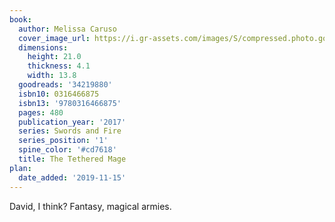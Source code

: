 ```yaml
---
book:
  author: Melissa Caruso
  cover_image_url: https://i.gr-assets.com/images/S/compressed.photo.goodreads.com/books/1489641818l/34219880._SX98_.jpg
  dimensions:
    height: 21.0
    thickness: 4.1
    width: 13.8
  goodreads: '34219880'
  isbn10: 0316466875
  isbn13: '9780316466875'
  pages: 480
  publication_year: '2017'
  series: Swords and Fire
  series_position: '1'
  spine_color: '#cd7618'
  title: The Tethered Mage
plan:
  date_added: '2019-11-15'
---
```


David, I think? Fantasy, magical armies.
